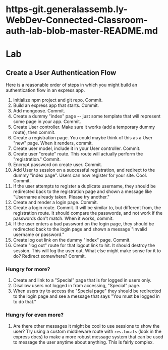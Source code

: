 # https-git.generalassemb.ly-WebDev-Connected-Classroom-auth-lab-blob-master-README.md

# Lab

## Create a User Authentication Flow

Here is a reasonable order of steps in which you might build an authentication flow in an express app.

1. Initialize npm project and git repo. Commit.
1. Build an express app that starts. Commit.
1. Add mongoose.  Commit.
1. Create a dummy "index" page -- just some template that will represent some page in your app. Commit.
1. Create User controller.  Make sure it works (add a temporary dummy route), then commit. 
1. Create a registration page. You could maybe think of this as a User "new" page.  When it renders, commit.
1. Create user model, include it in your User controller.  Commit.
1. Create user "create" route.  This route will actually perform the "registration." Commit.
1. Encrypt password on create user.  Commit.
1. Add User to session on a successful registration, and redirect to the dummy "index page".  Users can now register for your site.  Cool.  Commit.
1. If the user attempts to register a duplicate username, they should be redirected back to the registration page and shown a message like "Username already taken.  Please try another."
1. Create and render a login page.  Commit.
1. Create a login route.  Commit.  It will be similar to, but different from, the registration route.  It should compare the passwords, and not work if the passwords don't match. When it works, commit.
1. If the user enters a bad password on the login page, they should be redirected back to the login page and shown a message "Invalid username or password."
1. Create log out link on the dummy "index" page. Commit.
1. Create "log out" route for that logout link to hit. It should destroy the session. This will log the user out.  What else might make sense for it to do? Redirect somewhere? Commit. 


### Hungry for more?

1. Create and link to a "Special" page that is for logged in users only.
1. Disallow users not logged in from accessing, "Special" page.
1. When users try to access the "Special page" they should be redirected to the login page and see a message that says "You must be logged in to do that."

### Hungry for even more?

1. Are there other messages it might be cool to use sessions to show the user?  Try using a custom middleware route with `res.locals` (look in the express docs) to make a more robust message system that can be used to message the user anytime about anything.  This is fairly complex.
